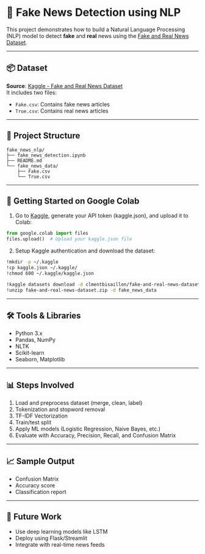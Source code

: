 
# 🧠 Fake News Detection using NLP

This project demonstrates how to build a Natural Language Processing (NLP) model to detect **fake** and **real** news using the [Fake and Real News Dataset](https://www.kaggle.com/datasets/clmentbisaillon/fake-and-real-news-dataset).

---

## 📦 Dataset

**Source**: [Kaggle - Fake and Real News Dataset](https://www.kaggle.com/datasets/clmentbisaillon/fake-and-real-news-dataset)  
It includes two files:
- `Fake.csv`: Contains fake news articles
- `True.csv`: Contains real news articles

---

## 📁 Project Structure

```
fake_news_nlp/
├── fake_news_detection.ipynb
├── README.md
└── fake_news_data/
    ├── Fake.csv
    └── True.csv
```

---

## 🚀 Getting Started on Google Colab

1. Go to [Kaggle](https://www.kaggle.com/account), generate your API token (kaggle.json), and upload it to Colab:

```python
from google.colab import files
files.upload()  # Upload your kaggle.json file
```

2. Setup Kaggle authentication and download the dataset:

```bash
!mkdir -p ~/.kaggle
!cp kaggle.json ~/.kaggle/
!chmod 600 ~/.kaggle/kaggle.json

!kaggle datasets download -d clmentbisaillon/fake-and-real-news-dataset
!unzip fake-and-real-news-dataset.zip -d fake_news_data
```

---

## 🛠️ Tools & Libraries

- Python 3.x
- Pandas, NumPy
- NLTK
- Scikit-learn
- Seaborn, Matplotlib

---

## 📊 Steps Involved

1. Load and preprocess dataset (merge, clean, label)
2. Tokenization and stopword removal
3. TF-IDF Vectorization
4. Train/test split
5. Apply ML models (Logistic Regression, Naive Bayes, etc.)
6. Evaluate with Accuracy, Precision, Recall, and Confusion Matrix

---

## 📈 Sample Output

- Confusion Matrix
- Accuracy score
- Classification report

---

## 📌 Future Work

- Use deep learning models like LSTM
- Deploy using Flask/Streamlit
- Integrate with real-time news feeds

